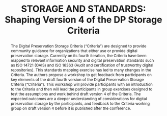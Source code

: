 ---
abstract: "The Digital Preservation Storage Criteria (“Criteria”) are designed to
  provide community guidance for organizations that either use or provide digital
  preservation storage. Currently on its fourth iteration, the Criteria have been
  mapped to relevant information security and digital preservation standards such
  as ISO 14721 (OAIS) and ISO 16363 (Audit and certification of trustworthy digital
  repositories). This standards mapping exercise has led to many changes in the Criteria.
  The authors propose a workshop to get feedback from participants on key elements
  of the draft fourth version of the Digital Preservation Storage Criteria (“Criteria”).
  \nThis workshop will provide participants with an introduction to the Criteria and
  then will lead the participants in group exercises designed to test the assumptions
  and work behind draft version 4 of the Criteria. The expected outcomes are a deeper
  understanding of considerations for digital preservation storage by the participants,
  and feedback to the Criteria working group on draft version 4 before it is published
  after the conference."
creators:
- Goethals, Andrea
- Wu, Cynthia
- Zierau, Eld
- Schaefer, Sibyl
- McGovern, Nancy
date: null
document_url: https://www.ideals.illinois.edu/items/128258/bitstreams/428881/data.pdf
grand_parent: iPRES
institutions: []
keywords:
- preservation storage
- standards
landing_page_url: https://hdl.handle.net/2142/121054
language: eng
layout: publication
license: CC-BY 4.0 International
notes_url: null
parent: iPRES 2023
publication_type: paper
size: null
slides_url: null
source_name: iPRES
stream_url: null
title: 'STORAGE AND STANDARDS: Shaping Version 4 of the DP Storage Criteria'
year: 2023
---